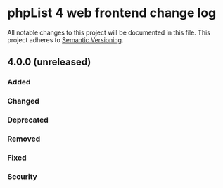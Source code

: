 # phpList 4 web frontend change log

All notable changes to this project will be documented in this file.
This project adheres to [Semantic Versioning](http://semver.org/).


## 4.0.0 (unreleased)

### Added


### Changed


### Deprecated


### Removed


### Fixed


### Security
